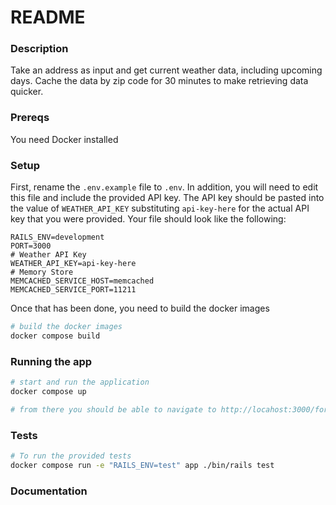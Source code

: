 # README

### Description
Take an address as input and get current weather data, including upcoming days. Cache the data by zip code for 30 minutes to make retrieving data quicker.

### Prereqs
You need Docker installed

### Setup
First, rename the `.env.example` file to `.env`. In addition, you will need to edit this file and include the provided API key. The API key should be pasted into the value of `WEATHER_API_KEY` substituting `api-key-here` for the actual API key that you were provided. Your file should look like the following:

```properties
RAILS_ENV=development
PORT=3000
# Weather API Key
WEATHER_API_KEY=api-key-here
# Memory Store
MEMCACHED_SERVICE_HOST=memcached
MEMCACHED_SERVICE_PORT=11211

```
Once that has been done, you need to build the docker images
```sh
# build the docker images
docker compose build
```

### Running the app

```sh
# start and run the application
docker compose up

# from there you should be able to navigate to http://locahost:3000/forecasts
```

### Tests
```sh
# To run the provided tests
docker compose run -e "RAILS_ENV=test" app ./bin/rails test
```

### Documentation

